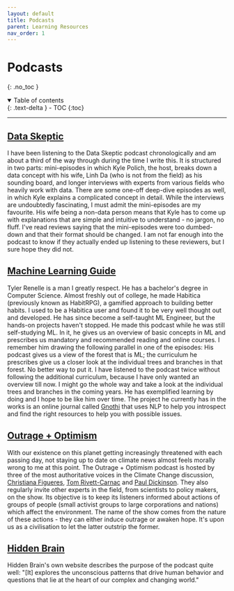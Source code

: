 ```yaml
---
layout: default
title: Podcasts
parent: Learning Resources
nav_order: 1
---
```


# Podcasts
{: .no_toc }

<details open markdown="block">
  <summary>
    Table of contents
  </summary>
  {: .text-delta }
- TOC
{:toc}
</details>

---

## [Data Skeptic](https://open.spotify.com/show/1BZN7H3ikovSejhwQTzNm4?si=9ef318bb602d4bee)

I have been listening to the Data Skeptic podcast chronologically and am about a third of the way through during the time I write this. It is structured in two parts: mini-episodes in which Kyle Polich, the host, breaks down a data concept with his wife, Linh Da (who is not from the field) as his sounding board, and longer interviews with experts from various fields who heavily work with data. There are some one-off deep-dive episodes as well, in which Kyle explains a complicated concept in detail. While the interviews are undoubtedly fascinating, I must admit the mini-episodes are my favourite. His wife being a non-data person means that Kyle has to come up with explanations that are simple and intuitive to understand - no jargon, no fluff. I've read reviews saying that the mini-episodes were too dumbed-down and that their format should be changed. I am not far enough into the podcast to know if they actually ended up listening to these reviewers, but I sure hope they did not.  


## [Machine Learning Guide](https://open.spotify.com/show/5M9yZpSyF1jc7uFp2MlhP9?si=cbde10d6bf3e4319)

Tyler Renelle is a man I greatly respect. He has a bachelor's degree in Computer Science. Almost freshly out of college, he made Habitica (previously known as HabitRPG), a gamified approach to building better habits. I used to be a Habitica user and found it to be very well thought out and developed. He has since become a self-taught ML Engineer, but the hands-on projects haven't stopped. He made this podcast while he was still self-studying ML. In it, he gives us an overview of basic concepts in ML and prescribes us mandatory and recommended reading and online courses. I remember him drawing the following parallel in one of the episodes: His podcast gives us a view of the forest that is ML; the curriculum he prescribes give us a closer look at the individual trees and branches in that forest. No better way to put it. I have listened to the podcast twice without following the additional curriculum, because I have only wanted an overview till now. I might go the whole way and take a look at the individual trees and branches in the coming years. He has exemplified learning by doing and I hope to be like him over time. The project he currently has in the works is an online journal called [Gnothi](https://gnothiai.com/) that uses NLP to help you introspect and find the right resources to help you with possible issues.  


## [Outrage + Optimism](https://open.spotify.com/show/5Rbif0NfMJDT2zVaadZBBq?si=f90f2d242c194c4a)

With our existence on this planet getting increasingly threatened with each passing day, not staying up to date on climate news almost feels morally wrong to me at this point. The Outrage + Optimism podcast is hosted by three of the most authoritative voices in the Climate Change discussion, [Christiana Figueres](https://www.outrageandoptimism.org/christiana-figueres), [Tom Rivett-Carnac](https://www.outrageandoptimism.org/tom-rivett-carnac) and [Paul Dickinson](https://www.outrageandoptimism.org/paul-dickinson). They also regularly invite other experts in the field, from scientists to policy makers, on the show. Its objective is to keep its listeners informed about actions of groups of people (small activist groups to large corporations and nations) which affect the environment. The name of the show comes from the nature of these actions - they can either induce outrage or awaken hope. It's upon us as a civilisation to let the latter outstrip the former.

## [Hidden Brain](https://open.spotify.com/show/20Gf4IAauFrfj7RBkjcWxh?si=b49ac296e49341e2)

Hidden Brain's own website describes the purpose of the podcast quite well: "\[It\] explores the unconscious patterns that drive human behavior and questions that lie at the heart of our complex and changing world."

